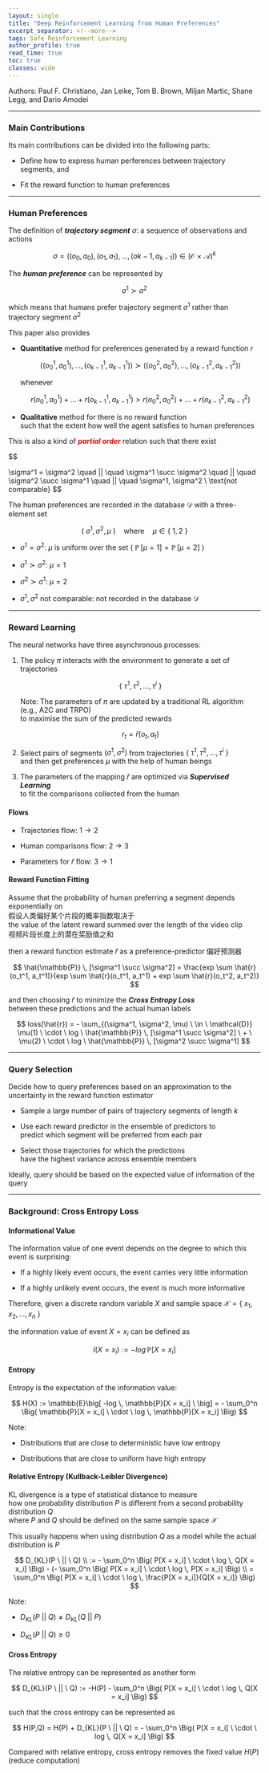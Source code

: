 ```yaml
---
layout: single
title: "Deep Reinforcement Learning from Human Preferences"
excerpt_separator: <!--more-->
tags: Safe Reinforcement Learning
author_profile: true
read_time: true
toc: true
classes: wide
---
```


Authors: Paul F. Christiano, Jan Leike, Tom B. Brown, Miljan Martic, Shane Legg, and Dario Amodei

<!--more-->

---
### Main Contributions

Its main contributions can be divided into the following parts:

- Define how to express human perferences between trajectory segments, and 

- Fit the reward function to human preferences

---
### Human Preferences

The definition of ***trajectory segment*** $\sigma$: a sequence of observations and
actions

$$
\sigma = \big((o_0, a_0), (o_1, a_1), \dots, (o{k-1}, a_{k-1})\big) \in \big(\mathcal{O} \ \times \ \mathcal{A} \big)^k
$$

The ***human preference*** can be represented by

$$
\sigma^1 \succ \sigma^2
$$

which means that humans prefer trajectory segment $\sigma^1$ rather than trajectory segment $\sigma^2$

This paper also provides 

- **Quantitative** method for preferences generated by a reward function $r$

    $$
    \big((o_0^1, a_0^1), \dots, (o_{k-1}^1, a_{k-1}^1)\big) \succ \big((o_0^2, a_0^2), \dots, (o_{k-1}^2, a_{k-1}^2)\big) 
    $$

    whenever

    $$
    r(o_0^1, a_0^1) + \dots + r(o_{k-1}^1, a_{k-1}^1) > r(o_0^2, a_0^2) + \dots + r(o_{k-1}^2, a_{k-1}^2)
    $$

- **Qualitative** method for there is no reward function  
    such that the extent how well the agent satisfies to human preferences

This is also a kind of ***<span style="color:Red">partial order</span>*** relation such that there exist

$$

\sigma^1 = \sigma^2 \quad || \quad \sigma^1 \succ \sigma^2 \quad || \quad \sigma^2 \succ \sigma^1 \quad || \quad \sigma^1, \sigma^2 \ \text{not comparable}
$$

The human preferences are recorded in the database $\mathcal{D}$ with a three-element set 

$$
\big( \ \sigma^1, \sigma^2, \mu \ \big) \quad \text{where} \quad \mu \in \{\ 1, 2 \ \}
$$

- $\sigma^1 = \sigma^2: \ \mu \text{\ is uniform over the set} \ ( \ \mathbb{P} \, [\mu=1] = \mathbb{P} \, [\mu=2] \ )$

- $\sigma^1 \succ \sigma^2: \ \mu = 1$

- $\sigma^2 \succ \sigma^1: \ \mu = 2$

- $\sigma^1, \sigma^2 \ \text{not comparable}: \ \text{not recorded in the database} \ \mathcal{D}$

---
### Reward Learning

The neural networks have three asynchronous processes:

1. The policy $\pi$ interacts with the environment to generate a set of trajectories

    $$
    \{ \ \tau^1, \tau^2, \dots, \tau^i \ \}
    $$

    Note: The parameters of $\pi$ are updated by a traditional RL algorithm (e.g., A2C and TRPO)  
    to maximise the sum of the predicted rewards

    $$
    r_t = \hat{r}(o_t, a_t)
    $$

2. Select pairs of segments $( \sigma^1, \sigma^2)$ from trajectories $\{ \ \tau^1, \tau^2, \dots, \tau^i \ \}$  
and then get preferences $\mu$ with the help of human beings

3. The parameters of the mapping $\hat{r}$ are optimized via ***Supervised Learning***  
to fit the comparisons collected from the human

#### Flows

- Trajectories flow: $1 \rightarrow 2$

- Human comparisons flow: $2 \rightarrow 3$

- Parameters for $\hat{r}$ flow: $3 \rightarrow 1$

#### Reward Function Fitting

Assume that the probability of human preferring a segment depends exponentially on  
假设人类偏好某个片段的概率指数取决于  
the value of the latent reward summed over the length of the video clip  
视频片段长度上的潜在奖励值之和

then a reward function estimate $\hat{r}$ as a preference-predictor 偏好预测器

$$
\hat{\mathbb{P}} \, [\sigma^1 \succ \sigma^2] = \frac{exp \sum \hat{r}(o_t^1, a_t^1)}{exp \sum \hat{r}(o_t^1, a_t^1) + exp \sum \hat{r}(o_t^2, a_t^2)}
$$

and then choosing $\hat{r}$ to minimize the ***Cross Entropy Loss***  
between these predictions and the actual human
labels

$$
loss(\hat{r}) = - \sum_{(\sigma^1, \sigma^2, \mu) \ \in \ \mathcal{D}} \mu(1) \ \cdot \ log \ \hat{\mathbb{P}} \, [\sigma^1 \succ \sigma^2] \ + \ \mu(2) \ \cdot \ log \ \hat{\mathbb{P}} \, [\sigma^2 \succ \sigma^1]
$$

---
### Query Selection

Decide how to query preferences based on an approximation to the uncertainty in the reward
function estimator

- Sample a large number of pairs of trajectory
segments of length $k$

- Use each reward predictor in the ensemble of predictors to  
predict which segment will be preferred from each pair

- Select those trajectories for which the predictions  
have the highest variance across ensemble members

Ideally, query should be based on the expected value of information of the query

---
### Background: Cross Entropy Loss

#### Informational Value

The information value of one event depends on the degree to which this event is surprising:

- If a highly likely event occurs, the event carries very little information

- If a highly unlikely event occurs, the event is much more informative

Therefore, given a discrete random variable $X$ and sample space $\mathcal{X} = \{ \ x_1, x_2, \dots, x_n \ \}$

the information value of event $X = x_i$ can be defined as

$$
I(X = x_i) := -log \, \mathbb{P}[X = x_i]
$$

#### Entropy

Entropy is the expectation of the information value:

$$
H(X) := \mathbb{E}\big[ -log \, \mathbb{P}[X = x_i] \ \big] = - \sum_0^n \Big( \mathbb{P}[X = x_i] \ \cdot \ log \, \mathbb{P}[X = x_i] \Big)
$$

Note:

- Distributions that are close to deterministic have low entropy

- Distributions that are close to uniform have high entropy

#### Relative Entropy (Kullback-Leibler Divergence)

KL divergence is a type of statistical distance to measure  
how one probability distribution $P$ is different from a second probability distribution $Q$  
where $P$ and $Q$ should be defined on the same sample space $\mathcal{X}$

This usually happens when using distribution $Q$ as a model while the actual distribution is $P$ 

$$
D_{KL}(P \ || \ Q) \\ := - \sum_0^n \Big( P[X = x_i] \ \cdot \ log \, Q[X = x_i] \Big) - (- \sum_0^n \Big( P[X = x_i] \ \cdot \ log \, P[X = x_i] \Big) \\ = \sum_0^n \Big( P[X = x_i] \ \cdot \ log \, \frac{P[X = x_i]}{Q[X = x_i]} \Big)
$$

Note:

- $D_{KL}(P \ || \ Q) \neq D_{KL}(Q \ || \ P)$

- $D_{KL}(P \ || \ Q) \geq 0$

#### Cross Entropy

The relative entropy can be represented as another form

$$
D_{KL}(P \ || \ Q) := -H(P) - \sum_0^n \Big( P[X = x_i] \ \cdot \ log \, Q[X = x_i] \Big)
$$

such that the cross entropy can be represented as 

$$
H(P,Q) = H(P) + D_{KL}(P \ || \ Q) = - \sum_0^n \Big( P[X = x_i] \ \cdot \ log \, Q[X = x_i] \Big)
$$

Compared with relative entropy, cross entropy removes the fixed value $H(P)$ (reduce computation)